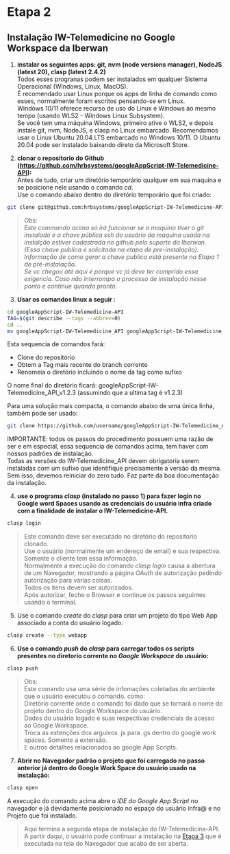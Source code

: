 # Etapa 2  
## Instalação IW-Telemedicine no Google Workspace da Iberwan


1. **instalar os seguintes apps: git, nvm (node versions manager), NodeJS (latest 20), clasp (latest 2.4.2)**  
Todos esses progranas podem ser instalados em qualquer Sistema Operacional (Windows, Linux, MacOS).  
É recomendado usar Linux porque os apps de linha de comando como esses, normalmente foram escritos pensando-se em Linux.  
Windows 10/11 oferece recurso de uso do Linux e Windows ao mesmo tempo (usando WLS2 - Windows Linux Subsystem).  
Se você tem uma máquina Windows, primeiro ative o WLS2, e depois instale git, nvm, NodeJS, e clasp no Linux embarcado.
Recomendamos usar o Linux Ubuntu 20.04 LTS embarcado no Windows 10/11. O Ubuntu 20.04 pode ser instalado baixando direto da Microsoft Store.  

3. **clonar o repositorio do Github (https://github.com/hrbsystems/googleAppScript-IW-Telemedicine-API):**  
Antes de tudo, criar um diretório temporário qualquer em sua maquina e se posicione nele usando o comando *cd*.  
Use o comando abaixo dentro do diretório temporário que foi criado:
```bash
git clone git@github.com:hrbsystems/googleAppScript-IW-Telemedicine-API.git
```  
> *Obs:  
Este commando acima só irá funcionar se a maquina tiver o git instalado e a chave pública ssh do usuário da maquina usada na instalção estiver cadastrada no github pelo suporte da Iberwan.    
(Essa chave publica é solicitada na etapa de pre-instalação).  
Informação de como gerar a chave publica está presente na Etapa 1 de pré-instalação.  
Se vc chegou até aqui é porque vc já deve ter cumprido essa exigencia. Caso não interrompa o processo de instalação nesse ponto e continue quando pronto.*  
3. **Usar os comandos linux a seguir :**  
```bash
cd googleAppScript-IW-Telemedicine-API
TAG=$(git describe --tags --abbrev=0)
cd ..
mv googleAppScript-IW-Telemedicine_API googleAppScript-IW-Telemedicine_API_${TAG}
```  
Esta sequencia de comandos fará:
* Clone do repositório
* Obtem a Tag mais recente do branch corrente
* Renomeia o diretório incluindo o nome da tag como sufixo
  
O nome final do diretório ficará: googleAppScript-IW-Telemedicine_API_v1.2.3 (assumindo que a ultima tag é v1.2.3)

Para uma solução mais compacta, o comando abaixo de uma única linha, também pode ser usado:  
```bash
git clone https://github.com/username/googleAppScript-IW-Telemedicine_API.git googleAppScript-IW-Telemedicine_API_$(git -C googleAppScript-IW-Telemedicine_API describe --tags --abbrev=0)
```

IMPORTANTE: todos os passos do procedimento possuem uma razão de ser e em especial, essa sequencia de comandos acima, tem haver com nossos padrões de instalação.  
Todas as versões do IW-Telemedicine_API devem obrigatoria serem instaladas com um sufixo que identifique precisamente a versão da mesma.
Sem isso, devemos reiniciar do zero tudo. Faz parte da boa documentação da instalação.
 

4. **use o programa *clasp* (instalado no passo 1) para fazer login no Google word Spaces usando as credenciais do usuário infra criado com a finalidade de instalar o IW-Telemedicine-API.**  
```bash
clasp login  
```  
>Este comando deve ser executado no diretório do repositorio clonado.  
Use o usuário (normalmente um endereço de email) e sua respectiva.  
Somente o cliente tem essa informação.  
Normalmente a execução do comando *clasp login* causa a abertura de um Navegador, mostrando a página *OAuth* de autorização pedindo autorização para várias coisas.  
Todos os itens devem ser autorizados.  
Após autorizar, feche o Browser e continue os passos seguintes usando o terminal.  

  
5. Use o comando *create* do *clasp* para criar um projeto do tipo Web App associado a conta do usuário logado:  
```bash
clasp create --type webapp
```  

6. **Use o comando *push* do *clasp* para carregar todos os scripts presentes no diretorio corrente no *Google Workspace* do usuário:**
```bash
clasp push
```  
>Obs:  
Este comando usa uma série de infomações coletadas do ambiente que o usuário executou o comando.
como:  
Diretório corrente onde o comando foi dado que se tornará o nome do projeto dentro do Google Workspace do usuário.  
Dados do usuário logado e suas respectivas credenciais de acesso ao Google Workspace.  
Troca as extenções dos arguivos .js para .gs dentro do google work spaces. Somente a extensão.  
E outros detalhes relacionados ao google App Scripts.  

7. **Abrir no Navegador padrão o projeto que foi carregado no passo anterior já dentro do Google Work Space do usuário usado na instalação:**   
```bash
clasp open
```    
A execução do comando acima abre o *IDE do Google App Script* no navegador e já devidamente posicionado no espaço do usuário infra@ e no Projeto que foi instalado.    

>Aqui termina a segunda etapa de instalação do IW-Telemedicina-API.  
A partir daqui, o usuário pode continuar a instalação na [Etapa 3](./installing-iw-telemedicine-in-clients-gas-ide-lang-pt.md) que é executada na tela do Navegador que acaba de ser aberta.  

